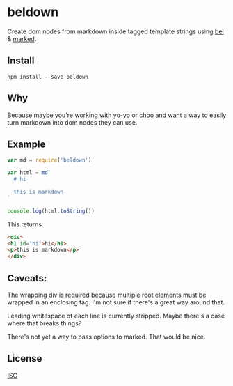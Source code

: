 # beldown

Create dom nodes from markdown inside tagged template strings using [bel](https://github.com/shama/bel) & [marked](https://github.com/chjj/marked).

## Install

```
npm install --save beldown
```

## Why

Because maybe you're working with [yo-yo](https://github.com/maxogden/yo-yo) or [choo](https://github.com/yoshuawuyts/choo) and want a way to easily turn markdown into dom nodes they can use.

## Example

```js
var md = require('beldown')

var html = md`
  # hi

  this is markdown
`

console.log(html.toString())
```

This returns:

```html
<div>
<h1 id="hi">hi</h1>
<p>this is markdown</p>
</div>
```

## Caveats:
The wrapping div is required because multiple root elements must be wrapped in an enclosing tag. I'm not sure if there's a great way around that.

Leading whitespace of each line is currently stripped. Maybe there's a case where that breaks things?

There's not yet a way to pass options to marked. That would be nice.

## License
[ISC](LICENSE.md)
